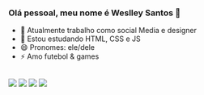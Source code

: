 ### Olá pessoal, meu nome é Weslley Santos 👋

- 🔭 Atualmente trabalho como social Media e designer
- 🌱 Estou estudando HTML, CSS e JS
- 😄 Pronomes: ele/dele
- ⚡ Amo futebol & games

##
<div> 
  <a href="https://www.instagram.com/ssu_weslley" target="_blank"><img src="https://img.shields.io/badge/-Instagram-%23E4405F?style=for-the-badge&logo=instagram&logoColor=white" target="_blank"></a>
  <a href = "mailto:weslley92.job@gmail.com"><img src="https://img.shields.io/badge/-Gmail-%23333?style=for-the-badge&logo=gmail&logoColor=white" target="_blank"></a>
  <a href="https://www.linkedin.com/in/weslley-santos/" target="_blank"><img src="https://img.shields.io/badge/-LinkedIn-%230077B5?style=for-the-badge&logo=linkedin&logoColor=white" target="_blank"></a> 
  <a href="https://twitter.com/ssu_weslley" target="_blank"><img src="https://img.shields.io/badge/Twitter-1DA1F2?style=for-the-badge&logo=twitter&logoColor=white" target="_blank"></a>
</div>
